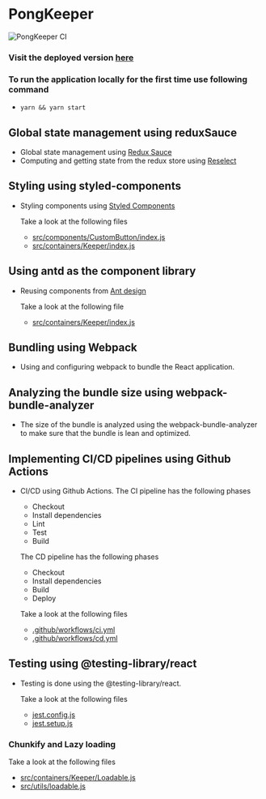 # PongKeeper

![PongKeeper CI](https://github.com/tap0212/pongKeeper/workflows/pongKeeperCI/badge.svg)
### Visit the deployed version [here](https://tap0212.github.io/pongKeeper)
### To run the application locally for the first time use following command
- `yarn && yarn start`
## Global state management using reduxSauce

- Global state management using [Redux Sauce](https://github.com/infinitered/reduxsauce)
- Computing and getting state from the redux store using [Reselect](https://github.com/reduxjs/reselect)

## Styling using styled-components

- Styling components using [Styled Components](https://styled-components.com)

  Take a look at the following files

  - [src/components/CustomButton/index.js](src/components/CustomButton/index.js)
  - [src/containers/Keeper/index.js](src/containers/Keeper/index.js)

## Using antd as the component library

- Reusing components from [Ant design](https://ant.design)

  Take a look at the following file

  - [src/containers/Keeper/index.js](src/containers/Keeper/index.js)

## Bundling using Webpack

- Using and configuring webpack to bundle the React application.

## Analyzing the bundle size using webpack-bundle-analyzer

- The size of the bundle is analyzed using the webpack-bundle-analyzer to make sure that the bundle is lean and optimized.

## Implementing CI/CD pipelines using Github Actions

- CI/CD using Github Actions.
  The CI pipeline has the following phases
  - Checkout
  - Install dependencies
  - Lint
  - Test
  - Build

  The CD pipeline has the following phases
  - Checkout
  - Install dependencies
  - Build
  - Deploy

  Take a look at the following files
  - [.github/workflows/ci.yml](.github/workflows/ci.yml)
  - [.github/workflows/cd.yml](.github/workflows/cd.yml)

## Testing using @testing-library/react

- Testing is done using the @testing-library/react.

  Take a look at the following files
  - [jest.config.js](jest.config.js)
  - [jest.setup.js](jest.setup.js)

### Chunkify and Lazy loading

Take a look at the following files
- [src/containers/Keeper/Loadable.js](src/containers/Keeper/Loadable.js)
- [src/utils/loadable.js](src/utils/loadable.js)
